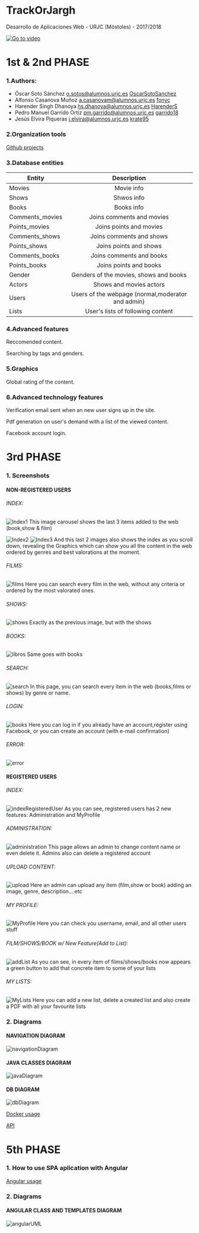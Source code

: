 # TrackOrJargh
Desarrollo de Aplicaciones Web - URJC (Móstoles) - 2017/2018

[![Go to video](https://i.ytimg.com/vi/LXvQL_JV4TI/maxresdefault.jpg)](https://youtu.be/LXvQL_JV4TI)

# 1st & 2nd PHASE

### 1.Authors:
- Óscar Soto Sánchez o.sotos@alumnos.urjc.es [OscarSotoSanchez](https://github.com/OscarSotoSanchez)
- Alfonso Casanova Muñoz a.casanovam@alumnos.urjc.es [fonyc](https://github.com/fonyc)
- Harender Singh Dhanoya hs.dhanoya@alumnos.urjc.es [HarenderS](https://github.com/HarenderS)
- Pedro Manuel Garrido Ortiz pm.garrido@alumnos.urjc.es [garrido18](https://github.com/garrido18)
- Jesús Elvira Piqueras j.elvira@alumnos.urjc.es [krate95](https://github.com/krate95)


### 2.Organization tools
[Github projects](https://github.com/krate95/TrackOrJargh/projects)


### 3.Database entities

| Entity                    | Description                                       |
| ------------------------- |:-------------------------------------------------:|
| Movies                    | Movie info                                        |
| Shows                     | Shwos info                                        |
| Books                     | Books info                                        |
| Comments_movies           | Joins comments and movies                         |
| Points_movies             | Joins points and movies                           |
| Comments_shows            | Joins comments and shows                          |
| Points_shows              | Joins points and shows                            |
| Comments_books            | Joins comments and books                          |
| Points_books              | Joins points and books                            |
| Gender                    | Genders of the movies, shows and books            |
| Actors                    | Shows and movies actors                           |    
| Users                     | Users of the webpage (normal,moderator and admin) |
| Lists                     | User's lists of following content                 |


### 4.Advanced features
Reccomended content.

Searching by tags and genders.


### 5.Graphics
Global rating of the content.


### 6.Advanced technology features

Verification email sent when an new user signs up in the site.

Pdf generation on user's demand with a list of the viewed content.

Facebook account login.

# 3rd PHASE

### 1. Screenshots
#### NON-REGISTERED USERS
###### INDEX:

![Index1](/TrackOrJargh/src/main/resources/static/img/documentation/index1.jpg)
This image carousel shows the last 3 items added to the web (book,show & film)

![Index2](/TrackOrJargh/src/main/resources/static/img/documentation/index2.jpg)
![Index3](/TrackOrJargh/src/main/resources/static/img/documentation/index3.jpg)
And this last 2 images also shows the index as you scroll down, revealing the Graphics which can show you all the content in the 
web ordered by genres and best valorations at the moment. 

###### FILMS:
![films](/TrackOrJargh/src/main/resources/static/img/documentation/peliculas.jpg)
Here you can search every film in the web, without any criteria or ordered by the most valorated ones. 

###### SHOWS:
![shows](/TrackOrJargh/src/main/resources/static/img/documentation/peliculas.jpg)
Exactly as the previous image, but with the shows

###### BOOKS:
![libros](/TrackOrJargh/src/main/resources/static/img/documentation/libros.jpg)
Same goes with books

###### SEARCH:
![search](/TrackOrJargh/src/main/resources/static/img/documentation/busqueda.jpg)
In this page, you can search every item in the web (books,films or shows) by genre or name. 

###### LOGIN:
![books](/TrackOrJargh/src/main/resources/static/img/documentation/login.jpg)
Here you can log in if you already have an account,register using Facebook, or you can create an account (with e-mail confirmation)

###### ERROR:
![error](/TrackOrJargh/src/main/resources/static/img/documentation/error.jpg)

#### REGISTERED USERS
###### INDEX:
![indexRegisteredUser](/TrackOrJargh/src/main/resources/static/img/documentation/indexLoggedUser.jpg)
As you can see, registered users has 2 new features: Administration and MyProfile

###### ADMINISTRATION:
![administration](/TrackOrJargh/src/main/resources/static/img/documentation/admin.jpg)
This page allows an admin to change content name or even delete it. Admins also can delete a registered account 

###### UPLOAD CONTENT:
![upload](/TrackOrJargh/src/main/resources/static/img/documentation/UploadContent.jpg)
Here an admin can upload any item (film,show or book) adding an image, genre, description... etc 

###### MY PROFILE:
![MyProfile](/TrackOrJargh/src/main/resources/static/img/documentation/miCuenta.jpg)
Here you can check you username, email, and all other users stuff

###### FILM/SHOWS/BOOK w/ New Feature(Add to List):
![addList](/TrackOrJargh/src/main/resources/static/img/documentation/addFilm.jpg)
As you can see, in every item of films/shows/books now appears a green button to add that concrete item to some of your lists

###### MY LISTS:
![MyLists](/TrackOrJargh/src/main/resources/static/img/documentation/myLists.jpg)
Here you can add a new list, delete a created list and also create a PDF with all your favourite lists 

### 2. Diagrams

#### NAVIGATION DIAGRAM
![navigationDiagram](/TrackOrJargh/src/main/resources/static/img/documentation/nav.jpg)
#### JAVA CLASSES DIAGRAM
![javaDiagram](/TrackOrJargh/src/main/resources/static/img/documentation/UMLFinalJava.png)
#### DB DIAGRAM
![dbDiagram](/TrackOrJargh/src/main/resources/static/img/documentation/dbDiagram.jpg)


[Docker usage](DOCKER.md)

[API](API.md)

# 5th PHASE

### 1. How to use SPA aplication with Angular

[Angular usage](/Angular/README.md)

### 2. Diagrams

#### ANGULAR CLASS AND TEMPLATES DIAGRAM
![angularUML](/TrackOrJargh/src/main/resources/static/img/documentation/angularUML.jpg)



